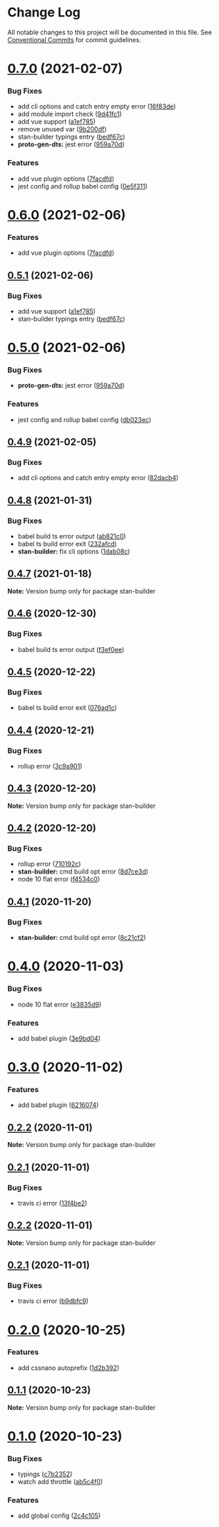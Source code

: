 # Change Log

All notable changes to this project will be documented in this file.
See [Conventional Commits](https://conventionalcommits.org) for commit guidelines.

# [0.7.0](https://github.com/planjs/stan/compare/stan-builder@0.4.7...stan-builder@0.7.0) (2021-02-07)


### Bug Fixes

* add cli options and catch entry empty error ([16f83de](https://github.com/planjs/stan/commit/16f83de189ea57fedddf99443318df7125196c70))
* add module import check ([9d41fc1](https://github.com/planjs/stan/commit/9d41fc12cca34cfc05b90624ee6b54b293c76173))
* add vue support ([a1ef785](https://github.com/planjs/stan/commit/a1ef7858ce07933adad8acf277bfcb869d9b08ec))
* remove unused var ([9b200df](https://github.com/planjs/stan/commit/9b200dfcbc56f700b168eed6790d4265ccb98735))
* stan-builder typings entry ([bedf67c](https://github.com/planjs/stan/commit/bedf67cac3af3e1480d88cf00fe0a77c9fbb097e))
* **proto-gen-dts:** jest error ([959a70d](https://github.com/planjs/stan/commit/959a70dbd18d1ae4b6dc29565518ea2d57c7e499))


### Features

* add vue plugin options ([7facdfd](https://github.com/planjs/stan/commit/7facdfd49d11e59ab8ed604a209e0e75622a37d1))
* jest config and rollup babel config ([0e5f311](https://github.com/planjs/stan/commit/0e5f311fb92a619f6b34ace2733d947cb8725c7c))





# [0.6.0](https://github.com/planjs/stan/compare/stan-builder@0.5.1...stan-builder@0.6.0) (2021-02-06)


### Features

* add vue plugin options ([7facdfd](https://github.com/planjs/stan/commit/7facdfd49d11e59ab8ed604a209e0e75622a37d1))





## [0.5.1](https://github.com/planjs/stan/compare/stan-builder@0.5.0...stan-builder@0.5.1) (2021-02-06)


### Bug Fixes

* add vue support ([a1ef785](https://github.com/planjs/stan/commit/a1ef7858ce07933adad8acf277bfcb869d9b08ec))
* stan-builder typings entry ([bedf67c](https://github.com/planjs/stan/commit/bedf67cac3af3e1480d88cf00fe0a77c9fbb097e))





# [0.5.0](https://github.com/planjs/stan/compare/stan-builder@0.4.9...stan-builder@0.5.0) (2021-02-06)


### Bug Fixes

* **proto-gen-dts:** jest error ([959a70d](https://github.com/planjs/stan/commit/959a70dbd18d1ae4b6dc29565518ea2d57c7e499))


### Features

* jest config and rollup babel config ([db023ec](https://github.com/planjs/stan/commit/db023ece7dc568eb6f831da015662452c225cab8))





## [0.4.9](https://github.com/planjs/stan/compare/stan-builder@0.4.8...stan-builder@0.4.9) (2021-02-05)


### Bug Fixes

* add cli options and catch entry empty error ([82dacb4](https://github.com/planjs/stan/commit/82dacb4b420097a1cd2dab9d772d90360fcac7ee))





## [0.4.8](https://github.com/planjs/stan/compare/stan-builder@0.4.3...stan-builder@0.4.8) (2021-01-31)


### Bug Fixes

* babel build ts error output ([ab821c0](https://github.com/planjs/stan/commit/ab821c08f88b6f644b9179ba56c89db1711ca62a))
* babel ts build error exit ([232afcd](https://github.com/planjs/stan/commit/232afcdecc669643f6f57338a4bd2f0a4f3d037e))
* **stan-builder:** fix cli options ([1dab08c](https://github.com/planjs/stan/commit/1dab08c9c40bf2a3f5316660581301875e36fd12))





## [0.4.7](https://github.com/planjs/stan/compare/stan-builder@0.4.6...stan-builder@0.4.7) (2021-01-18)

**Note:** Version bump only for package stan-builder





## [0.4.6](https://github.com/planjs/stan/compare/stan-builder@0.4.5...stan-builder@0.4.6) (2020-12-30)


### Bug Fixes

* babel build ts error output ([f3ef0ee](https://github.com/planjs/stan/commit/f3ef0eeb5afcc776982377f8d09e4b525d88a855))





## [0.4.5](https://github.com/planjs/stan/compare/stan-builder@0.4.4...stan-builder@0.4.5) (2020-12-22)


### Bug Fixes

* babel ts build error exit ([076ad1c](https://github.com/planjs/stan/commit/076ad1c357e4b7531c34cfbf8ef41d6f79551951))





## [0.4.4](https://github.com/planjs/stan/compare/stan-builder@0.4.2...stan-builder@0.4.4) (2020-12-21)


### Bug Fixes

* rollup error ([3c9a901](https://github.com/planjs/stan/commit/3c9a90127d9c499b4057fb576e3fbdeafb8898d8))





## [0.4.3](https://github.com/planjs/stan/compare/stan-builder@0.4.2...stan-builder@0.4.3) (2020-12-20)

**Note:** Version bump only for package stan-builder





## [0.4.2](https://github.com/planjs/stan/compare/stan-builder@0.3.0...stan-builder@0.4.2) (2020-12-20)


### Bug Fixes

* rollup error ([710192c](https://github.com/planjs/stan/commit/710192c836f12a148ec06c284a40e307576de451))
* **stan-builder:** cmd build opt error ([8d7ce3d](https://github.com/planjs/stan/commit/8d7ce3d03dea7acfbd7322cc4894fd3eea1bda2f))
* node 10 flat error ([f4534c0](https://github.com/planjs/stan/commit/f4534c0cf077c7b8e83093316c0d71d148667783))





## [0.4.1](https://github.com/planjs/stan/compare/stan-builder@0.4.0...stan-builder@0.4.1) (2020-11-20)


### Bug Fixes

* **stan-builder:** cmd build opt error ([8c21cf2](https://github.com/planjs/stan/commit/8c21cf2458322a84ed9184084904f4b315ad2266))





# [0.4.0](https://github.com/planjs/stan/compare/stan-builder@0.2.2...stan-builder@0.4.0) (2020-11-03)


### Bug Fixes

* node 10 flat error ([e3835d9](https://github.com/planjs/stan/commit/e3835d932e83f24d8b1e4de0f12fd4497ac2818b))


### Features

* add babel plugin ([3e9bd04](https://github.com/planjs/stan/commit/3e9bd04889cd286a59ef0a98a6039a9c131dcab2))





# [0.3.0](https://github.com/planjs/stan/compare/stan-builder@0.2.2...stan-builder@0.3.0) (2020-11-02)


### Features

* add babel plugin ([6216074](https://github.com/planjs/stan/commit/62160743db0777b05100a78461cde473bf72c922))





## [0.2.2](https://github.com/planjs/stan/compare/stan-builder@0.2.1...stan-builder@0.2.2) (2020-11-01)

**Note:** Version bump only for package stan-builder





## [0.2.1](https://github.com/planjs/stan/compare/stan-builder@0.2.0...stan-builder@0.2.1) (2020-11-01)


### Bug Fixes

* travis ci error ([13f4be2](https://github.com/planjs/stan/commit/13f4be2ec6c7a8686ece4a1b6f4290eb5988bcbc))





## [0.2.2](https://github.com/planjs/stan/compare/stan-builder@0.2.1...stan-builder@0.2.2) (2020-11-01)

**Note:** Version bump only for package stan-builder





## [0.2.1](https://github.com/planjs/stan/compare/stan-builder@0.2.0...stan-builder@0.2.1) (2020-11-01)


### Bug Fixes

* travis ci error ([b9dbfc9](https://github.com/planjs/stan/commit/b9dbfc9946047172d4b9e7463a575cfa81bc2700))





# [0.2.0](https://github.com/planjs/stan/compare/stan-builder@0.1.1...stan-builder@0.2.0) (2020-10-25)


### Features

* add cssnano autoprefix ([1d2b392](https://github.com/planjs/stan/commit/1d2b3926d7af90d329298795b9cc6bb8a70972a2))





## [0.1.1](https://github.com/planjs/stan/compare/stan-builder@0.1.0...stan-builder@0.1.1) (2020-10-23)

**Note:** Version bump only for package stan-builder





# [0.1.0](https://github.com/planjs/stan/compare/stan-builder@0.0.14...stan-builder@0.1.0) (2020-10-23)


### Bug Fixes

* typings ([c7b2352](https://github.com/planjs/stan/commit/c7b23524a335f41b791638615cde16c65ca4c59e))
* watch add throttle ([ab5c4f0](https://github.com/planjs/stan/commit/ab5c4f0c5261bb963c29d8e709ef0ee6c851f4b8))


### Features

* add global config ([2c4c105](https://github.com/planjs/stan/commit/2c4c105509372999bb6520d23fb11cd1a59f8985))
